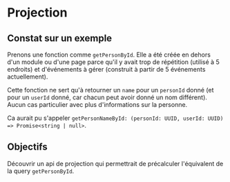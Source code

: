
# Projection

## Constat sur un exemple

Prenons une fonction comme `getPersonById`. Elle a été créée en dehors d'un module ou d'une page parce qu'il y avait trop de répétition (utilisé à 5 endroits) et d'événements à gérer (construit à partir de 5 événements actuellement).

Cette fonction ne sert qu'à retourner un `name` pour un `personId` donné (et pour un `userId` donné, car chacun peut avoir donné un nom différent). Aucun cas particulier avec plus d'informations sur la personne.

Ca aurait pu s'appeler `getPersonNameById: (personId: UUID, userId: UUID) => Promise<string | null>`.

## Objectifs

Découvrir un api de projection qui permettrait de précalculer l'équivalent de la query `getPersonById`.

